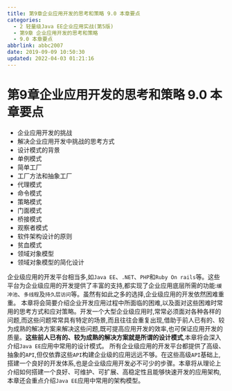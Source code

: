 ```yaml
---
title: 第9章企业应用开发的思考和策略 9.0 本章要点
categories: 
  - 2 轻量级Java EE企业应用实战(第5版)
  - 第9章 企业应用开发的思考和策略
  - 9.0 本章要点
abbrlink: abbc2007
date: 2019-09-09 10:50:30
updated: 2022-04-03 01:21:16
---
```

# 第9章企业应用开发的思考和策略 9.0 本章要点 #
- 企业应用开发的挑战
- 解决企业应用开发中挑战的思考方式
- 设计模式的背景
- 单例模式
- 简单工厂
- 工厂方法和抽象工厂
- 代理模式
- 命令模式
- 策略模式
- 门面模式
- 桥接模式
- 观察者模式
- 软件架构设计的原则
- 贫血模式
- 领域对象模型
- 领域对象模型的简化设计

企业级应用的开发平台相当多,如`Java EE`、`.NET`、`PHP`和`Ruby On rails`等。这些平台为企业级应用的开发提供了丰富的支持,都实现了企业应用底层所需的功能:`缓冲池`、`多线程`及`持久层访问`等。虽然有如此之多的选择,企业级应用的开发依然困难重重。
本章将会简要介绍企业开发应用过程中所面临的困难,以及面对这些困难时常用的思考方式和应对策略。开发一个大型企业级应用时,常常必须面对各种各样的问题,而这些问题常常具有特定的场景,而且往往会重复出现,借助于前人已有的、较为成熟的解决方案来解决这些问题,既可提高应用开发的效率,也可保证应用开发的质量。**这些前人已有的、较为成熟的解决方案就是所谓的设计模式**,本章将会深入介绍`Java EE`应用中常用的设计模式。
所有企业级应用的开发平台都提供了高级、抽象的`API`,但仅依靠这些`API`构建企业级的应用远远不够。在这些高级`API`基础上,搭建一个良好的开发体系,也是企业级应用开发必不可少的步骤。本章将从理论上介绍如何搭建一个良好、可维护、可扩展、高稳定性且能够快速开发的应用架构,本章还会重点介绍`Java EE`应用中常用的架构模型。



